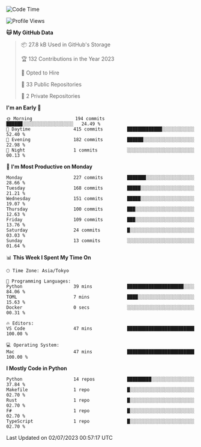 <!--START_SECTION:waka-->
![Code Time](http://img.shields.io/badge/Code%20Time-688%20hrs%2029%20mins-blue)

![Profile Views](http://img.shields.io/badge/Profile%20Views-0-blue)

**🐱 My GitHub Data** 

> 📦 27.8 kB Used in GitHub's Storage 
 > 
> 🏆 132 Contributions in the Year 2023
 > 
> 💼 Opted to Hire
 > 
> 📜 33 Public Repositories 
 > 
> 🔑 2 Private Repositories 
 > 
**I'm an Early 🐤** 

```text
🌞 Morning                194 commits         ██████░░░░░░░░░░░░░░░░░░░   24.49 % 
🌆 Daytime                415 commits         █████████████░░░░░░░░░░░░   52.40 % 
🌃 Evening                182 commits         ██████░░░░░░░░░░░░░░░░░░░   22.98 % 
🌙 Night                  1 commits           ░░░░░░░░░░░░░░░░░░░░░░░░░   00.13 % 
```
📅 **I'm Most Productive on Monday** 

```text
Monday                   227 commits         ███████░░░░░░░░░░░░░░░░░░   28.66 % 
Tuesday                  168 commits         █████░░░░░░░░░░░░░░░░░░░░   21.21 % 
Wednesday                151 commits         █████░░░░░░░░░░░░░░░░░░░░   19.07 % 
Thursday                 100 commits         ███░░░░░░░░░░░░░░░░░░░░░░   12.63 % 
Friday                   109 commits         ███░░░░░░░░░░░░░░░░░░░░░░   13.76 % 
Saturday                 24 commits          █░░░░░░░░░░░░░░░░░░░░░░░░   03.03 % 
Sunday                   13 commits          ░░░░░░░░░░░░░░░░░░░░░░░░░   01.64 % 
```


📊 **This Week I Spent My Time On** 

```text
🕑︎ Time Zone: Asia/Tokyo

💬 Programming Languages: 
Python                   39 mins             █████████████████████░░░░   84.06 % 
TOML                     7 mins              ████░░░░░░░░░░░░░░░░░░░░░   15.63 % 
Docker                   0 secs              ░░░░░░░░░░░░░░░░░░░░░░░░░   00.31 % 

🔥 Editors: 
VS Code                  47 mins             █████████████████████████   100.00 % 

💻 Operating System: 
Mac                      47 mins             █████████████████████████   100.00 % 
```

**I Mostly Code in Python** 

```text
Python                   14 repos            █████████░░░░░░░░░░░░░░░░   37.84 % 
Makefile                 1 repo              █░░░░░░░░░░░░░░░░░░░░░░░░   02.70 % 
Rust                     1 repo              █░░░░░░░░░░░░░░░░░░░░░░░░   02.70 % 
F#                       1 repo              █░░░░░░░░░░░░░░░░░░░░░░░░   02.70 % 
TypeScript               1 repo              █░░░░░░░░░░░░░░░░░░░░░░░░   02.70 % 
```




 Last Updated on 02/07/2023 00:57:17 UTC
<!--END_SECTION:waka-->
